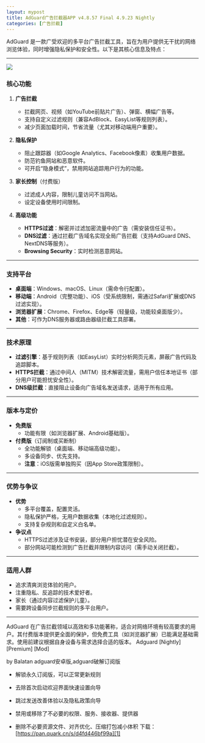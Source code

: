 ```yaml
---
layout: mypost
title: AdGuard广告拦截器APP v4.8.57 Final 4.9.23 Nightly
categories: [广告拦截]
---
```


AdGuard 是一款广受欢迎的多平台广告拦截工具，旨在为用户提供无干扰的网络浏览体验，同时增强隐私保护和安全性。以下是其核心信息及特点：

---
![](https://pic1.imgdb.cn/item/67c55b44d0e0a243d40ab2e9.png)
### **核心功能**
1. **广告拦截**  
   - 拦截网页、视频（如YouTube前贴片广告）、弹窗、横幅广告等。
   - 支持自定义过滤规则（兼容AdBlock、EasyList等规则列表）。
   - 减少页面加载时间，节省流量（尤其对移动端用户重要）。

2. **隐私保护**  
   - 阻止跟踪器（如Google Analytics、Facebook像素）收集用户数据。
   - 防范钓鱼网站和恶意软件。
   - 可开启“隐身模式”，禁用网站追踪用户行为的功能。

3. **家长控制**（付费版）  
   - 过滤成人内容，限制儿童访问不当网站。
   - 设定设备使用时间限制。

4. **高级功能**  
   - **HTTPS过滤**：解密并过滤加密流量中的广告（需安装信任证书）。
   - **DNS过滤**：通过拦截广告域名实现全局广告拦截（支持AdGuard DNS、NextDNS等服务）。
   - **Browsing Security**：实时检测恶意网站。

---

### **支持平台**
- **桌面端**：Windows、macOS、Linux（需命令行配置）。
- **移动端**：Android（完整功能）、iOS（受系统限制，需通过Safari扩展或DNS过滤实现）。
- **浏览器扩展**：Chrome、Firefox、Edge等（轻量级，功能较桌面版少）。
- **其他**：可作为DNS服务器或路由器级拦截工具部署。

---

### **技术原理**
- **过滤引擎**：基于规则列表（如EasyList）实时分析网页元素，屏蔽广告代码及追踪脚本。
- **HTTPS拦截**：通过中间人（MITM）技术解密流量，需用户信任本地证书（部分用户可能担忧安全性）。
- **DNS级拦截**：直接阻止设备向广告域名发送请求，适用于所有应用。

---

### **版本与定价**
- **免费版**  
  - 功能有限（如浏览器扩展、Android基础版）。
- **付费版**（订阅制或买断制）  
  - 全功能解锁（桌面端、移动端高级功能）。
  - 多设备同步、优先支持。
  - **注意**：iOS版需单独购买（因App Store政策限制）。

---

### **优势与争议**
- **优势**  
  - 多平台覆盖，配置灵活。
  - 隐私保护严格，无用户数据收集（本地化过滤规则）。
  - 支持复杂规则和自定义白名单。
- **争议点**  
  - HTTPS过滤涉及证书安装，部分用户担忧潜在安全风险。
  - 部分网站可能检测到广告拦截并限制内容访问（需手动关闭拦截）。

---

### **适用人群**
- 追求清爽浏览体验的用户。
- 注重隐私、反追踪的技术爱好者。
- 家长（通过内容过滤保护儿童）。
- 需要跨设备同步拦截规则的多平台用户。

---

AdGuard 在广告拦截领域以高效和多功能著称，适合对网络环境有较高要求的用户。其付费版本提供更全面的保护，但免费工具（如浏览器扩展）已能满足基础需求。使用前建议根据自身设备与需求选择合适的版本。
Adguard [Nightly] [Premium] [Mod]

by Balatan
adguard安卓版,adguard破解订阅版
- 解锁永久订阅版，可以正常更新规则
- 去除首次启动欢迎界面快速设置向导
- 跳过发送改善体验以及隐私政策向导
- 禁用或移除了不必要的权限、服务、接收器、提供器
- 删除不必要资源文件、对齐优化、压缩打包减小体积
下载：[https://pan.quark.cn/s/d4fd446bf99a][1]


  [1]: https://pan.quark.cn/s/d4fd446bf99a
